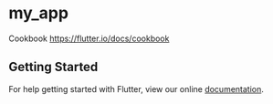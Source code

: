 # my_app

Cookbook
https://flutter.io/docs/cookbook

## Getting Started

For help getting started with Flutter, view our online
[documentation](https://flutter.io/).
